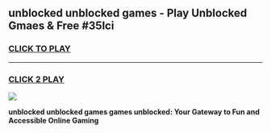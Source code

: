 
## unblocked unblocked games - Play Unblocked Gmaes & Free #35lci
<h3>
<a href="https://news.freeplayer.one?title=unblocked_unblocked_games&ref=03M">CLICK TO PLAY</a></h3>
<hr>

<h3>
<a href="https://news.freeplayer.one?title=unblocked_unblocked_games&ref=03M">CLICK 2 PLAY</a>
  
</h3>

<a href="https://news.freeplayer.one?title=unblocked_unblocked_games&ref=03M"><img src="https://clearcache.store/games.png"></a>


**unblocked unblocked games games unblocked: Your Gateway to Fun and Accessible Online Gaming**
